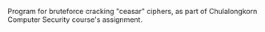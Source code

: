 Program for bruteforce cracking "ceasar" ciphers, as part of Chulalongkorn Computer Security course's assignment.
